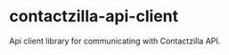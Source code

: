 contactzilla-api-client
=======================

Api client library for communicating with Contactzilla API.
